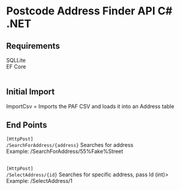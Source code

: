 <h1>Postcode Address Finder API C# .NET</h1>

<h2>Requirements</h2>
SQLLite<br/>
EF Core<br/><br/>

<h2>Initial Import</h2>
ImportCsv = Imports the PAF CSV and loads it into an Address table<br/>

<h2>End Points</h2>

<code>[HttpPost]</code><br/>
<code>/SearchForAddress/{address}</code>
Searches for address<br/>
Example: /SearchForAddress/55%Fake%Street<br/><br/>

<code>[HttpPost]</code><br/>
<code>/SelectAddress/{id}</code>
Searches for specific address, pass Id (int)><br/>
Example:  /SelectAddress/1